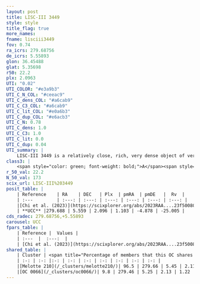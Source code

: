 ```yaml
---
layout: post
title: LISC-III 3449
style: style
title_flag: true
more_names: 
fname: lisciii3449
fov: 0.74
ra_icrs: 279.68756
de_icrs: 5.55893
glon: 36.45488
glat: 5.35698
r50: 22.2
plx: 2.0963
UTI: "0.02"
UTI_COLOR: "#e3a9b3"
UTI_C_N_COL: "#ceeac9"
UTI_C_dens_COL: "#a6cab9"
UTI_C_C3_COL: "#a6cab9"
UTI_C_lit_COL: "#e0a6b3"
UTI_C_dup_COL: "#e6acb3"
UTI_C_N: 0.78
UTI_C_dens: 1.0
UTI_C_C3: 1.0
UTI_C_lit: 0.0
UTI_C_dup: 0.04
UTI_summary: |
    LISC-III 3449 is a relatively close, rich, very dense object of very high C3 quality. It was recently reported in the literature.<br><br><span style="color: #99180f; font-weight: bold;">Warning: </span>This is very likely a duplicate object, which shares a large percentage of members with at least one previously reported entry.
class3: |
    <span style="color: green; font-weight: bold;">A</span><span style="color: green; font-weight: bold;">A</span>
r_50_val: 22.2
N_50_val: 173
scix_url: LISC-III%203449
posit_table: |
    | Reference    | RA    | DEC   | Plx  | pmRA  | pmDE   |  Rv  |
    | :---         | :---: | :---: | :---: | :---: | :---: | :---: |
    |[Chi et al. (2023)](https://scixplorer.org/abs/2023RAA....23f5008C) | 280.063 | 6.373 | 2.034 | 0.835 | -4.849 | -- |
    | **UCC** |279.688 | 5.559 | 2.096 | 1.103 | -4.878 | -25.005 | 
cds_radec: 279.68756,+5.55893
carousel: UCC
fpars_table: |
    | Reference |  Values |
    | :---  |  :---:  |
    | [Chi et al. (2023)](https://scixplorer.org/abs/2023RAA....23f5008C) | `E(V-I)=0.18, m-M=8.2, Z=0.008, fbin=0.49` |
shared_table: |
    | Cluster | <span title="Percentage of members that this OC shares with the ones listed">%</span>   | RA   | DEC   | Plx   | pmRA  | pmDE  | Rv | UTI |
    | :-: | :-: |:-: | :-: | :-: | :-: | :-: | :-: | :-: |
    |[Melotte 210](/_clusters/melotte210/)| 96.5 | 279.66 | 5.45 | 2.11 | 1.26 | -4.95 | -24.82 |1.0 |
    |[OC 0066](/_clusters/oc0066/)| 9.8 | 279.46 | 5.25 | 2.13 | 1.22 | -4.99 | -25.29 |0.0 |
---
```

